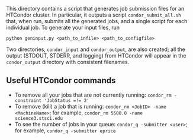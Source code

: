 This directory contains a script that generates job submission files for an HTCondor
cluster. In particular, it outputs a script `condor_submit_all.sh` that, when run,
submits all the generated jobs, and a single script for each individual job. To
generate your input files, run

    python geninput.py <path_to_infile> <path_to_configfile>
    
Two directories, `condor_input` and `condor_output`, are also created; all the 
output (STDOUT, STDERR, and logging) from HTCondor will appear in the 
`condor_output` directory with consistent filenames.

Useful HTCondor commands
------------------------

- To remove all your jobs that are not currently running: `condor_rm -constraint 'JobStatus =!= 2'`
- To remove (kill) a job that is running: `condor_rm <JobID> -name <MachineName>`; for example, `condor_rm 5580.0 -name science3.stsci.edu`
- To see the number of jobs in your queue: `condor_q -submitter <user>`; for example, `condor_q -submitter eprice`
